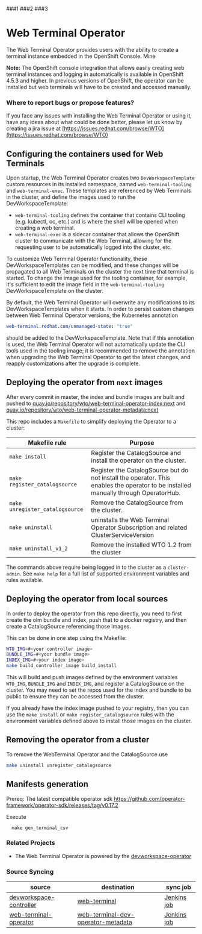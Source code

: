 ###1
###2
###3
# Web Terminal Operator

The Web Terminal Operator provides users with the ability to create a terminal instance embedded in the OpenShift Console. Mine

**Note:** The OpenShift console integration that allows easily creating web terminal instances and logging in automatically is available in OpenShift 4.5.3 and higher. In previous versions of OpenShift, the operator can be installed but web terminals will have to be created and accessed manually.

### Where to report bugs or propose features?

If you face any issues with installing the Web Terminal Operator or using it, have any ideas about what could be done better, please let us know by creating a jira issue at [https://issues.redhat.com/browse/WTO](https://issues.redhat.com/browse/WTO)

## Configuring the containers used for Web Terminals

Upon startup, the Web Terminal Operator creates two `DevWorkspaceTemplate` custom resources in its installed namespace, named `web-terminal-tooling` and `web-terminal-exec`. These templates are referenced by Web Terminals in the cluster, and define the images used to run the DevWorkspaceTemplate:

* `web-terminal-tooling` defines the container that contains CLI tooling (e.g. kubectl, oc, etc.) and is where the shell will be opened when creating a web terminal.
* `web-terminal-exec` is a sidecar container that allows the OpenShift cluster to communicate with the Web Terminal, allowing for the requesting user to be automatically logged into the cluster, etc.

To customize Web Terminal Operator functionality, these DevWorkspaceTemplates can be modified, and these changes will be propagated to all Web Terminals on the cluster the next time that terminal is started. To change the image used for the tooling container, for example, it's sufficient to edit the image field in the `web-terminal-tooling` DevWorkspaceTemplate on the cluster.

By default, the Web Terminal Operator will overwrite any modifications to its DevWorkspaceTemplates when it starts. In order to persist custom changes between Web Terminal Operator versions, the Kubernetes annotation
```yaml
web-terminal.redhat.com/unmanaged-state: "true"
```
should be added to the DevWorkspaceTemplate. Note that if this annotation is used, the Web Terminal Operator will not automatically update the CLI tools used in the tooling image; it is recommended to remove the annotation when upgrading the Web Terminal Operator to get the latest changes, and reapply customizations after the upgrade is complete.

## Deploying the operator from `next` images
After every commit in master, the index and bundle images are built and pushed to
[quay.io/repository/wto/web-terminal-operator-index:next](https://quay.io/repository/wto/web-terminal-operator-index?tab=tags) and
[quay.io/repository/wto/web-terminal-operator-metadata:next](https://quay.io/repository/wto/web-terminal-operator-metadata?tab=tags)

This repo includes a `Makefile` to simplify deploying the Operator to a cluster:

| Makefile rule | Purpose |
|---|---|
| `make install` | Register the CatalogSource and install the operator on the cluster. |
| `make register_catalogsource` | Register the CatalogSource but do not install the operator. This enables the operator to be installed manually through OperatorHub. |
| `make unregister_catalogsource` | Remove the CatalogSource from the cluster. |
| `make uninstall` | uninstalls the Web Terminal Operator Subscription and related ClusterServiceVersion |
| `make uninstall_v1_2` | Remove the installed WTO 1.2 from the cluster |

The commands above require being logged in to the cluster as a `cluster-admin`. See `make help` for a full list of supported environment variables and rules available.

## Deploying the operator from local sources
In order to deploy the operator from this repo directly, you need to first create the olm bundle and index, push that to a docker registry, and then create a CatalogSource referencing those images.

This can be done in one step using the Makefile:
```bash
WTO_IMG=#<your controller image>
BUNDLE_IMG=#<your bundle image>
INDEX_IMG=#<your index image>
make build_controller_image build_install
```
This will build and push images defined by the environment variables `WTO_IMG`, `BUNDLE_IMG` and `INDEX_IMG`, and register a CatalogSource on the cluster. You may need to set the repos used for the index and bundle to be public to ensure they can be accessed from the cluster.

If you already have the index image pushed to your registry, then you can use the `make install` or `make register_catalogsource` rules with the environment variables defined above to install those images on the cluster.

## Removing the operator from a cluster

To remove the WebTerminal Operator and the CatalogSource use
```bash
make uninstall unregister_catalogsource
```

## Manifests generation

Prereq:
The latest compatible operator sdk https://github.com/operator-framework/operator-sdk/releases/tag/v0.17.2

Execute
```
  make gen_terminal_csv
```

### Related Projects
- The Web Terminal Operator is powered by the [devworkspace-operator](https://github.com/devfile/devworkspace-operator)

### Source Syncing
| source | destination | sync job |
| --- | --- | --- |
| [devworkspace-controller](https://github.com/devfile/devworkspace-operator/) | [web-terminal](http://pkgs.devel.redhat.com/cgit/containers/web-terminal) | [Jenkins job](https://codeready-workspaces-jenkins.rhev-ci-vms.eng.rdu2.redhat.com/job/web-terminal-sync-web-terminal-operator/) |
| [web-terminal-operator](https://github.com/redhat-developer/web-terminal-operator) | [web-terminal-dev-operator-metadata](http://pkgs.devel.redhat.com/cgit/containers/web-terminal-dev-operator-metadata) | [Jenkins job](https://codeready-workspaces-jenkins.rhev-ci-vms.eng.rdu2.redhat.com/job/web-terminal-sync-web-terminal-operator-metadata/)
